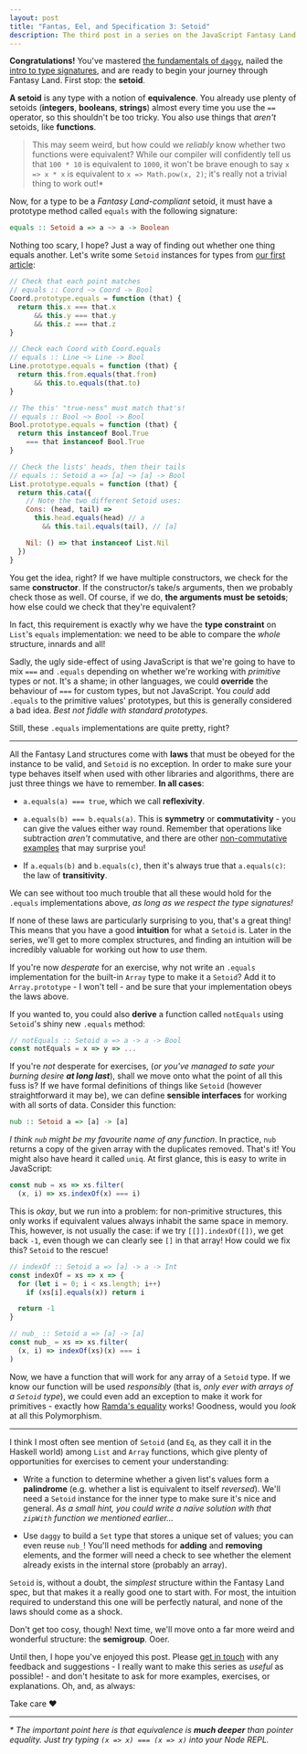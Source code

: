 ```yaml
---
layout: post
title: "Fantas, Eel, and Specification 3: Setoid"
description: The third post in a series on the JavaScript Fantasy Land specification.
---
```


**Congratulations!** You've mastered [the fundamentals of `daggy`](/2017/03/03/fantas-eel-and-specification/), nailed the [intro to type signatures](/2017/03/08/fantas-eel-and-specification-2/), and are ready to begin your journey through Fantasy Land. First stop: the **setoid**.

**A setoid** is any type with a notion of **equivalence**. You already use plenty of setoids (**integers**, **booleans**, **strings**) almost every time you use the `==` operator, so this shouldn't be too tricky. You also use things that _aren't_ setoids, like **functions**.

> This may seem weird, but how could we _reliably_ know whether two functions were equivalent? While our compiler will confidently tell us that `100 * 10` is equivalent to `1000`, it won't be brave enough to say `x => x * x` is equivalent to `x => Math.pow(x, 2)`; it's really not a trivial thing to work out!*

Now, for a type to be a _Fantasy Land-compliant_ setoid, it must have a prototype method called `equals` with the following signature:

```haskell
equals :: Setoid a => a ~> a -> Boolean
```

Nothing too scary, I hope? Just a way of finding out whether one thing equals another. Let's write some `Setoid` instances for types from [our first article](/2017/03/03/fantas-eel-and-specification/):

```javascript
// Check that each point matches
// equals :: Coord ~> Coord -> Bool
Coord.prototype.equals = function (that) {
  return this.x === that.x
      && this.y === that.y
      && this.z === that.z
}

// Check each Coord with Coord.equals
// equals :: Line ~> Line -> Bool
Line.prototype.equals = function (that) {
  return this.from.equals(that.from)
      && this.to.equals(that.to)
}

// The this' "true-ness" must match that's!
// equals :: Bool ~> Bool -> Bool
Bool.prototype.equals = function (that) {
  return this instanceof Bool.True
    === that instanceof Bool.True
}

// Check the lists' heads, then their tails
// equals :: Setoid a => [a] ~> [a] -> Bool
List.prototype.equals = function (that) {
  return this.cata({
    // Note the two different Setoid uses:
    Cons: (head, tail) =>
      this.head.equals(head) // a
        && this.tail.equals(tail), // [a]

    Nil: () => that instanceof List.Nil
  })
}
```

You get the idea, right? If we have multiple constructors, we check for the same **constructor**. If the constructor/s take/s arguments, then we probably check those as well. Of course, if we do, **the arguments must be setoids**; how else could we check that they're equivalent?

In fact, this requirement is exactly why we have the **type constraint** on `List`'s `equals` implementation: we need to be able to compare the _whole_ structure, innards and all!

Sadly, the ugly side-effect of using JavaScript is that we're going to have to mix `===` and `.equals` depending on whether we're working with _primitive_ types or not. It's a shame; in other languages, we could **override** the behaviour of `===` for custom types, but not JavaScript. You _could_ add `.equals` to the primitive values' prototypes, but this is generally considered a bad idea. _Best not fiddle with standard prototypes._

Still, these `.equals` implementations are quite pretty, right?

---

All the Fantasy Land structures come with **laws** that must be obeyed for the instance to be valid, and `Setoid` is no exception. In order to make sure your type behaves itself when used with other libraries and algorithms, there are just three things we have to remember. **In all cases**:

- `a.equals(a) === true`, which we call **reflexivity**.

- `a.equals(b) === b.equals(a)`. This is **symmetry** or **commutativity** - you can give the values either way round. Remember that operations like subtraction _aren't_ commutative, and there are other [non-commutative examples](https://www.quora.com/Is-floating-point-addition-commutative-and-associative) that may surprise you!

- If `a.equals(b)` and `b.equals(c)`, then it's always true that `a.equals(c)`: the law of **transitivity**.

We can see without too much trouble that all these would hold for the `.equals` implementations above, _as long as we respect the type signatures!_

If none of these laws are particularly surprising to you, that's a great thing! This means that you have a good **intuition** for what a `Setoid` is. Later in the series, we'll get to more complex structures, and finding an intuition will be incredibly valuable for working out how to _use_ them.

If you're now _desperate_ for an exercise, why not write an `.equals` implementation for the built-in `Array` type to make it a `Setoid`? Add it to `Array.prototype` - I won't tell - and be sure that your implementation obeys the laws above.

If you wanted to, you could also **derive** a function called `notEquals` using `Setoid`'s shiny new `.equals` method:

```javascript
// notEquals :: Setoid a => a -> a -> Bool
const notEquals = x => y => ...
```

If you're _not_ desperate for exercises, (_or you've managed to sate your burning desire **at long last**_), shall we move onto what the point of all this fuss is? If we have formal definitions of things like `Setoid` (however straightforward it may be), we can define **sensible interfaces** for working with all sorts of data. Consider this function:

```haskell
nub :: Setoid a => [a] -> [a]
```

_I think `nub` might be my favourite name of any function_. In practice, `nub` returns a copy of the given array with the duplicates removed. That's it! You might also have heard it called `uniq`. At first glance, this is easy to write in JavaScript:

```javascript
const nub = xs => xs.filter(
  (x, i) => xs.indexOf(x) === i)
```

This is _okay_, but we run into a problem: for non-primitive structures, this only works if equivalent values always inhabit the same space in memory. This, however, is not usually the case: if we try `[[]].indexOf([])`, we get back `-1`, even though we can clearly see `[]` in that array! How could we fix this? `Setoid` to the rescue!

```javascript
// indexOf :: Setoid a => [a] -> a -> Int
const indexOf = xs => x => {
  for (let i = 0; i < xs.length; i++)
    if (xs[i].equals(x)) return i

  return -1
}

// nub_ :: Setoid a => [a] -> [a]
const nub_ = xs => xs.filter(
  (x, i) => indexOf(xs)(x) === i
)
```

Now, we have a function that will work for any array of a `Setoid` type. If we know our function will be used _responsibly_ (that is, _only ever with arrays of a `Setoid` type_), we could even add an exception to make it work for primitives - exactly how [Ramda's equality](https://github.com/ramda/ramda/blob/v0.23.0/src/internal/_equals.js#L22) works! Goodness, would you _look_ at all this Polymorphism.

---

I think I most often see mention of `Setoid` (and `Eq`, as they call it in the Haskell world) among `List` and `Array` functions, which give plenty of opportunities for exercises to cement your understanding:

- Write a function to determine whether a given list's values form a **palindrome** (e.g. whether a list is equivalent to itself _reversed_). We'll need a `Setoid` instance for the inner type to make sure it's nice and general. _As a small hint, you could write a naïve solution with that `zipWith` function we mentioned earlier..._

- Use `daggy` to build a `Set` type that stores a unique set of values; you can even reuse `nub_`! You'll need methods for **adding** and **removing** elements, and the former will need a check to see whether the element already exists in the internal store (probably an array).

`Setoid` is, without a doubt, the _simplest_ structure within the Fantasy Land spec, but that makes it a really good one to start with. For most, the intuition required to understand this one will be perfectly natural, and none of the laws should come as a shock.

Don't get too cosy, though! Next time, we'll move onto a far more weird and wonderful structure: the **semigroup**. Ooer.

Until then, I hope you've enjoyed this post. Please [get in touch](https://twitter.com/am_i_tom) with any feedback and suggestions - I really want to make this series as _useful_ as possible! - and don't hesitate to ask for more examples, exercises, or explanations. Oh, and, as always:

Take care &hearts;

---

_* The important point here is that equivalence is **much deeper** than pointer equality. Just try typing `(x => x) === (x => x)` into your Node REPL._
